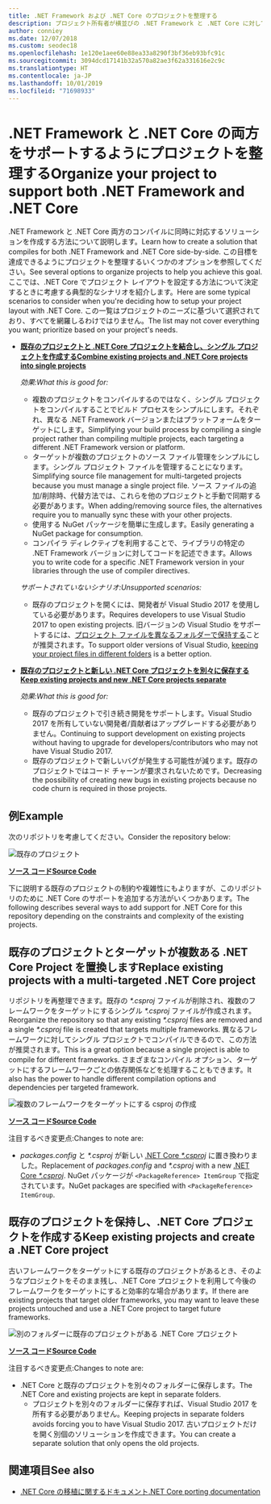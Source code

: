 ```yaml
---
title: .NET Framework および .NET Core のプロジェクトを整理する
description: プロジェクト所有者が横並びの .NET Framework と .NET Core に対してソリューションをコンパイルするときに役立ちます。
author: conniey
ms.date: 12/07/2018
ms.custom: seodec18
ms.openlocfilehash: 1e120e1aee60e88ea33a8290f3bf36eb93bfc91c
ms.sourcegitcommit: 3094dcd17141b32a570a82ae3f62a331616e2c9c
ms.translationtype: HT
ms.contentlocale: ja-JP
ms.lasthandoff: 10/01/2019
ms.locfileid: "71698933"
---
```

# <a name="organize-your-project-to-support-both-net-framework-and-net-core"></a><span data-ttu-id="decaa-103">.NET Framework と .NET Core の両方をサポートするようにプロジェクトを整理する</span><span class="sxs-lookup"><span data-stu-id="decaa-103">Organize your project to support both .NET Framework and .NET Core</span></span>

<span data-ttu-id="decaa-104">.NET Framework と .NET Core 両方のコンパイルに同時に対応するソリューションを作成する方法について説明します。</span><span class="sxs-lookup"><span data-stu-id="decaa-104">Learn how to create a solution that compiles for both .NET Framework and .NET Core side-by-side.</span></span> <span data-ttu-id="decaa-105">この目標を達成できるようにプロジェクトを整理するいくつかのオプションを参照してください。</span><span class="sxs-lookup"><span data-stu-id="decaa-105">See several options to organize projects to help you achieve this goal.</span></span> <span data-ttu-id="decaa-106">ここでは、.NET Core でプロジェクト レイアウトを設定する方法について決定するときに考慮する典型的なシナリオを紹介します。</span><span class="sxs-lookup"><span data-stu-id="decaa-106">Here are some typical scenarios to consider when you're deciding how to setup your project layout with .NET Core.</span></span> <span data-ttu-id="decaa-107">この一覧はプロジェクトのニーズに基づいて選択されており、すべてを網羅しるわけではりません。</span><span class="sxs-lookup"><span data-stu-id="decaa-107">The list may not cover everything you want; prioritize based on your project's needs.</span></span>

* [<span data-ttu-id="decaa-108">**既存のプロジェクトと .NET Core プロジェクトを結合し、シングル プロジェクトを作成する**</span><span class="sxs-lookup"><span data-stu-id="decaa-108">**Combine existing projects and .NET Core projects into single projects**</span></span>](#replace-existing-projects-with-a-multi-targeted-net-core-project)

  <span data-ttu-id="decaa-109">*効果:*</span><span class="sxs-lookup"><span data-stu-id="decaa-109">*What this is good for:*</span></span>
  * <span data-ttu-id="decaa-110">複数のプロジェクトをコンパイルするのではなく、シングル プロジェクトをコンパイルすることでビルド プロセスをシンプルにします。それぞれ、異なる .NET Framework バージョンまたはプラットフォームをターゲットにします。</span><span class="sxs-lookup"><span data-stu-id="decaa-110">Simplifying your build process by compiling a single project rather than compiling multiple projects, each targeting a different .NET Framework version or platform.</span></span>
  * <span data-ttu-id="decaa-111">ターゲットが複数のプロジェクトのソース ファイル管理をシンプルにします。シングル プロジェクト ファイルを管理することになります。</span><span class="sxs-lookup"><span data-stu-id="decaa-111">Simplifying source file management for multi-targeted projects because you must manage a single project file.</span></span> <span data-ttu-id="decaa-112">ソース ファイルの追加/削除時、代替方法では、これらを他のプロジェクトと手動で同期する必要があります。</span><span class="sxs-lookup"><span data-stu-id="decaa-112">When adding/removing source files, the alternatives require you to manually sync these with your other projects.</span></span>
  * <span data-ttu-id="decaa-113">使用する NuGet パッケージを簡単に生成します。</span><span class="sxs-lookup"><span data-stu-id="decaa-113">Easily generating a NuGet package for consumption.</span></span>
  * <span data-ttu-id="decaa-114">コンパイラ ディレクティブを利用することで、ライブラリの特定の .NET Framework バージョンに対してコードを記述できます。</span><span class="sxs-lookup"><span data-stu-id="decaa-114">Allows you to write code for a specific .NET Framework version in your libraries through the use of compiler directives.</span></span>

  <span data-ttu-id="decaa-115">*サポートされていないシナリオ:*</span><span class="sxs-lookup"><span data-stu-id="decaa-115">*Unsupported scenarios:*</span></span>
  * <span data-ttu-id="decaa-116">既存のプロジェクトを開くには、開発者が Visual Studio 2017 を使用している必要があります。</span><span class="sxs-lookup"><span data-stu-id="decaa-116">Requires developers to use Visual Studio 2017 to open existing projects.</span></span> <span data-ttu-id="decaa-117">旧バージョンの Visual Studio をサポートするには、[プロジェクト ファイルを異なるフォルダーで保持する](#support-vs)ことが推奨されます。</span><span class="sxs-lookup"><span data-stu-id="decaa-117">To support older versions of Visual Studio, [keeping your project files in different folders](#support-vs) is a better option.</span></span>

* <a name="support-vs"></a><span data-ttu-id="decaa-118">[**既存のプロジェクトと新しい .NET Core プロジェクトを別々に保存する**](#keep-existing-projects-and-create-a-net-core-project)</span><span class="sxs-lookup"><span data-stu-id="decaa-118">[**Keep existing projects and new .NET Core projects separate**](#keep-existing-projects-and-create-a-net-core-project)</span></span>

  <span data-ttu-id="decaa-119">*効果:*</span><span class="sxs-lookup"><span data-stu-id="decaa-119">*What this is good for:*</span></span>
  * <span data-ttu-id="decaa-120">既存のプロジェクトで引き続き開発をサポートします。Visual Studio 2017 を所有していない開発者/貢献者はアップグレードする必要がありません。</span><span class="sxs-lookup"><span data-stu-id="decaa-120">Continuing to support development on existing projects without having to upgrade for developers/contributors who may not have Visual Studio 2017.</span></span>
  * <span data-ttu-id="decaa-121">既存のプロジェクトで新しいバグが発生する可能性が減ります。既存のプロジェクトではコード チャーンが要求されないためです。</span><span class="sxs-lookup"><span data-stu-id="decaa-121">Decreasing the possibility of creating new bugs in existing projects because no code churn is required in those projects.</span></span>

## <a name="example"></a><span data-ttu-id="decaa-122">例</span><span class="sxs-lookup"><span data-stu-id="decaa-122">Example</span></span>

<span data-ttu-id="decaa-123">次のリポジトリを考慮してください。</span><span class="sxs-lookup"><span data-stu-id="decaa-123">Consider the repository below:</span></span>

![既存のプロジェクト](./media/project-structure/existing-project-structure.png)

[<span data-ttu-id="decaa-125">**ソース コード**</span><span class="sxs-lookup"><span data-stu-id="decaa-125">**Source Code**</span></span>](https://github.com/dotnet/samples/tree/master/framework/libraries/migrate-library/)

<span data-ttu-id="decaa-126">下に説明する既存のプロジェクトの制約や複雑性にもよりますが、このリポジトリのために .NET Core のサポートを追加する方法がいくつかあります。</span><span class="sxs-lookup"><span data-stu-id="decaa-126">The following describes several ways to add support for .NET Core for this repository depending on the constraints and complexity of the existing projects.</span></span>

## <a name="replace-existing-projects-with-a-multi-targeted-net-core-project"></a><span data-ttu-id="decaa-127">既存のプロジェクトとターゲットが複数ある .NET Core Project を置換します</span><span class="sxs-lookup"><span data-stu-id="decaa-127">Replace existing projects with a multi-targeted .NET Core project</span></span>

<span data-ttu-id="decaa-128">リポジトリを再整理できます。既存の *\*.csproj* ファイルが削除され、複数のフレームワークをターゲットにするシングル *\*.csproj* ファイルが作成されます。</span><span class="sxs-lookup"><span data-stu-id="decaa-128">Reorganize the repository so that any existing *\*.csproj* files are removed and a single *\*.csproj* file is created that targets multiple frameworks.</span></span> <span data-ttu-id="decaa-129">異なるフレームワークに対してシングル プロジェクトでコンパイルできるので、この方法が推奨されます。</span><span class="sxs-lookup"><span data-stu-id="decaa-129">This is a great option because a single project is able to compile for different frameworks.</span></span> <span data-ttu-id="decaa-130">さまざまなコンパイル オプション、ターゲットにするフレームワークごとの依存関係などを処理することもできます。</span><span class="sxs-lookup"><span data-stu-id="decaa-130">It also has the power to handle different compilation options and dependencies per targeted framework.</span></span>

![複数のフレームワークをターゲットにする csproj の作成](./media/project-structure/multi-targeted-project.png)

[<span data-ttu-id="decaa-132">**ソース コード**</span><span class="sxs-lookup"><span data-stu-id="decaa-132">**Source Code**</span></span>](https://github.com/dotnet/samples/tree/master/framework/libraries/migrate-library-csproj/)

<span data-ttu-id="decaa-133">注目するべき変更点:</span><span class="sxs-lookup"><span data-stu-id="decaa-133">Changes to note are:</span></span>

* <span data-ttu-id="decaa-134">*packages.config* と *\*.csproj* が新しい [.NET Core *\*.csproj*](https://github.com/dotnet/samples/tree/master/framework/libraries/migrate-library-csproj/src/Car/Car.csproj) に置き換わりました。</span><span class="sxs-lookup"><span data-stu-id="decaa-134">Replacement of *packages.config* and *\*.csproj* with a new [.NET Core *\*.csproj*](https://github.com/dotnet/samples/tree/master/framework/libraries/migrate-library-csproj/src/Car/Car.csproj).</span></span> <span data-ttu-id="decaa-135">NuGet パッケージが `<PackageReference> ItemGroup` で指定されています。</span><span class="sxs-lookup"><span data-stu-id="decaa-135">NuGet packages are specified with `<PackageReference> ItemGroup`.</span></span>

## <a name="keep-existing-projects-and-create-a-net-core-project"></a><span data-ttu-id="decaa-136">既存のプロジェクトを保持し、.NET Core プロジェクトを作成する</span><span class="sxs-lookup"><span data-stu-id="decaa-136">Keep existing projects and create a .NET Core project</span></span>

<span data-ttu-id="decaa-137">古いフレームワークをターゲットにする既存のプロジェクトがあるとき、そのようなプロジェクトをそのまま残し、.NET Core プロジェクトを利用して今後のフレームワークをターゲットにすると効率的な場合があります。</span><span class="sxs-lookup"><span data-stu-id="decaa-137">If there are existing projects that target older frameworks, you may want to leave these projects untouched and use a .NET Core project to target future frameworks.</span></span>

![別のフォルダーに既存のプロジェクトがある .NET Core プロジェクト](./media/project-structure/separate-projects-same-source.png)

[<span data-ttu-id="decaa-139">**ソース コード**</span><span class="sxs-lookup"><span data-stu-id="decaa-139">**Source Code**</span></span>](https://github.com/dotnet/samples/tree/master/framework/libraries/migrate-library-csproj-keep-existing/)

<span data-ttu-id="decaa-140">注目するべき変更点:</span><span class="sxs-lookup"><span data-stu-id="decaa-140">Changes to note are:</span></span>

* <span data-ttu-id="decaa-141">.NET Core と既存のプロジェクトを別々のフォルダーに保存します。</span><span class="sxs-lookup"><span data-stu-id="decaa-141">The .NET Core and existing projects are kept in separate folders.</span></span>
  * <span data-ttu-id="decaa-142">プロジェクトを別々のフォルダーに保存すれば、Visual Studio 2017 を所有する必要がありません。</span><span class="sxs-lookup"><span data-stu-id="decaa-142">Keeping projects in separate folders avoids forcing you to have Visual Studio 2017.</span></span> <span data-ttu-id="decaa-143">古いプロジェクトだけを開く別個のソリューションを作成できます。</span><span class="sxs-lookup"><span data-stu-id="decaa-143">You can create a separate solution that only opens the old projects.</span></span>

## <a name="see-also"></a><span data-ttu-id="decaa-144">関連項目</span><span class="sxs-lookup"><span data-stu-id="decaa-144">See also</span></span>

- [<span data-ttu-id="decaa-145">.NET Core の移植に関するドキュメント</span><span class="sxs-lookup"><span data-stu-id="decaa-145">.NET Core porting documentation</span></span>](index.md)
